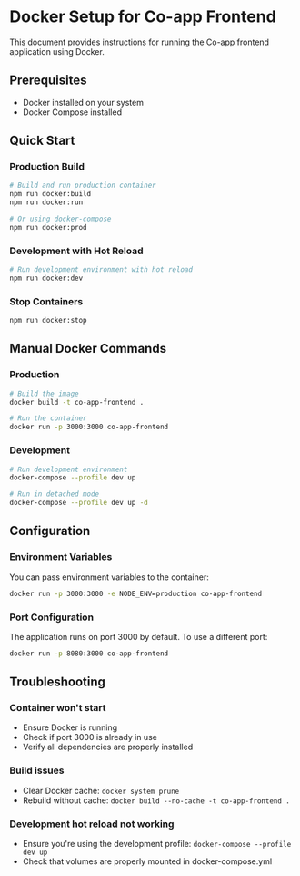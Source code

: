# Docker Setup for Co-app Frontend

This document provides instructions for running the Co-app frontend application using Docker.

## Prerequisites

- Docker installed on your system
- Docker Compose installed

## Quick Start

### Production Build

```bash
# Build and run production container
npm run docker:build
npm run docker:run

# Or using docker-compose
npm run docker:prod
```

### Development with Hot Reload

```bash
# Run development environment with hot reload
npm run docker:dev
```

### Stop Containers

```bash
npm run docker:stop
```

## Manual Docker Commands

### Production

```bash
# Build the image
docker build -t co-app-frontend .

# Run the container
docker run -p 3000:3000 co-app-frontend
```

### Development

```bash
# Run development environment
docker-compose --profile dev up

# Run in detached mode
docker-compose --profile dev up -d
```

## Configuration

### Environment Variables

You can pass environment variables to the container:

```bash
docker run -p 3000:3000 -e NODE_ENV=production co-app-frontend
```

### Port Configuration

The application runs on port 3000 by default. To use a different port:

```bash
docker run -p 8080:3000 co-app-frontend
```

## Troubleshooting

### Container won't start
- Ensure Docker is running
- Check if port 3000 is already in use
- Verify all dependencies are properly installed

### Build issues
- Clear Docker cache: `docker system prune`
- Rebuild without cache: `docker build --no-cache -t co-app-frontend .`

### Development hot reload not working
- Ensure you're using the development profile: `docker-compose --profile dev up`
- Check that volumes are properly mounted in docker-compose.yml
